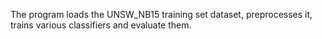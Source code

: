 The program loads the UNSW_NB15 training set dataset, preprocesses it, trains various classifiers and evaluate them.


